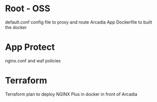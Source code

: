 # Root - OSS
default.conf config file to proxy and route Arcadia App
Dockerfile to built the docker

# App Protect
nginx.conf and waf policies

# Terraform
Terraform plan to deploy NGINX Plus in docker in front of Arcadia

